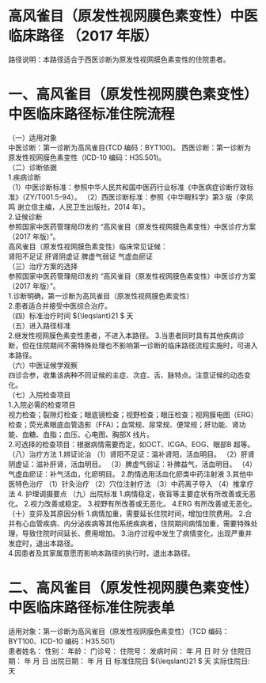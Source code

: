 # 高风雀目（原发性视网膜色素变性）中医临床路径 （2017 年版）  
路径说明：本路径适合于西医诊断为原发性视网膜色素变性的住院患者。  
# 一、高风雀目（原发性视网膜色素变性）中医临床路径标准住院流程  
（一）适用对象  
中医诊断：第一诊断为高风雀目(TCD 编码：BYT100)。 西医诊断：第一诊断为原发性视网膜色素变性（ICD-10 编码：H35.501)。  
（二）诊断依据  
1.疾病诊断  
（1）中医诊断标准：参照中华人民共和国中医药行业标准《中医病症诊断疗效标准》（ZY/T001.5-94）。 （2）西医诊断标准：参照《中华眼科学》第3 版（李凤鸣 谢立信主编，人民卫生出版社，2014 年）。  
2.证候诊断  
参照国家中医药管理局印发的 “高风雀目（原发性视网膜色素变性）中医诊疗方案（2017 年版）”。  
高风雀目（原发性视网膜色素变性）临床常见证候：  
肾阳不足证  肝肾阴虚证  脾虚气弱证  气虚血瘀证  
（三）治疗方案的选择  
参照国家中医药管理局印发的 “高风雀目（原发性视网膜色素变性）中医诊疗方案（2017 年版）”。  
1.诊断明确，第一诊断为高风雀目（原发性视网膜色素变性）  
2.患者适合并接受中医综合治疗。  
（四）标准治疗时间 ${\leqslant}21 $ 天  
（五）进入路径标准  
2.继发性视网膜色素变性患者，不进入本路径。 3.当患者同时具有其他疾病诊断，但在住院期间不需特殊处理也不影响第一诊断的临床路径流程实施时，可进入本路径。  
（六）中医证候学观察  
四诊合参，收集该病种不同证候的主症、次症、舌、脉特点。注意证候的动态变化。  
（七）入院检查项目  
1.入院必需的检查项目  
视力检查；裂隙灯检查；眼底镜检查；视野检查；眼压检查；视网膜电图（ERG）检查；荧光素眼底血管造影（FFA）；血常规、尿常规、便常规；肝功能、肾功能、血糖、血脂；血压、心电图、胸部X 线片。  
2.可选择的检查项目：根据病情需要而定，如OCT、ICGA、EOG、眼部B 超等。  
（八）治疗方法 1.辨证论治 （1）肾阳不足证：温补肾阳，活血明目。 （2）肝肾阴虚证：滋补肝肾，活血明目。 （3）脾虚气弱证：补脾益气，活血明目。 （4）气虚血瘀证：补气活血，化瘀明目。 2.酌情选用活血化瘀类中药注射液  3.其他中医特色治疗 （1）针灸治疗 （2）穴位注射疗法 （3）中药离子导入 （4）推拿疗法 4. 护理调摄要点 （九）出院标准 1.病情稳定，夜盲等主要症状有所改善或无恶化。 2.视力改善或稳定。 3.视野有所改善或无恶化。 4.ERG 有所改善或无恶化。 （十）变异及其原因分析 1.病情加重，需要延长住院时间，增加住院费用。 2.合并有心血管疾病、内分泌疾病等其他系统疾病者，住院期间病情加重，需要特殊处理，导致住院时间延长、费用增加。 3.治疗过程中发生了病情变化，出现严重并发症时，退出本路径。  
4.因患者及其家属意愿而影响本路径的执行时，退出本路径。  
# 二、高风雀目（原发性视网膜色素变性）中医临床路径标准住院表单  
适用对象：第一诊断为高风雀目（原发性视网膜色素变性）（TCD 编码：BYT100、ICD-10 编码：H35.501）  
患者姓名：          性别：    年龄：    门诊号：         住院号：            发病时间：   年  月  日  时  分  住院日期：   年  月  日 出院日期：   年  月   日 标准住院日 ${\leqslant}21 $ 天                实际住院日:     天  
